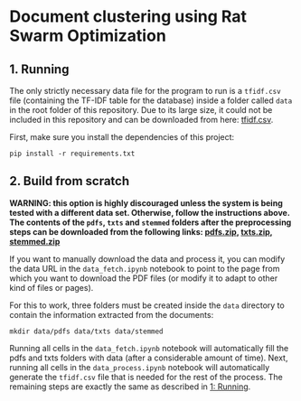 # Document clustering using Rat Swarm Optimization

## 1. Running

The only strictly necessary data file for the program to run is a ```tfidf.csv``` file (containing the TF-IDF table for the database) inside a folder called ```data``` in the root folder of this repository. Due to its large size, it could not be included in this repository and can be downloaded from here: [tfidf.csv](https://upm365-my.sharepoint.com/:x:/g/personal/alejandro_alvarezco_alumnos_upm_es/EdHFAibtv_FEpjowI-im0P0BW5abUQDQUzoVsUMjUi8W4A?e=idqy0d).

First, make sure you install the dependencies of this project:

```
pip install -r requirements.txt
```

## 2. Build from scratch

**WARNING: this option is highly discouraged unless the system is being tested with a different data set. Otherwise, follow the instructions above. The contents of the `pdfs`, `txts` and `stemmed` folders after the preprocessing steps can be downloaded from the following links: [pdfs.zip](https://upm365-my.sharepoint.com/:u:/g/personal/alejandro_alvarezco_alumnos_upm_es/ES9Qtwt0pHBEvUB76QJtweEBGogkajCFEkw3piJqza4eew?e=LvEGyB), [txts.zip](https://upm365-my.sharepoint.com/:u:/g/personal/alejandro_alvarezco_alumnos_upm_es/EZrHe6K6cyxGjAstE2SHdPsBf51yJ-DzuD8Q2lrP9AcBSw?e=HCk3Jn), [stemmed.zip](https://upm365-my.sharepoint.com/:u:/g/personal/alejandro_alvarezco_alumnos_upm_es/EXk-jVXXyJdKlayNxS2gmNkBhX_J1Kd722F9uHgubrFtRQ?e=DjnJ4o)**

If you want to manually download the data and process it, you can modify the data URL in the ```data_fetch.ipynb``` notebook to point to the page from which you want to download the PDF files (or modify it to adapt to other kind of files or pages).

For this to work, three folders must be created inside the ```data``` directory to contain the information extracted from the documents:

```
mkdir data/pdfs data/txts data/stemmed
```

Running all cells in the `data_fetch.ipynb` notebook will automatically fill the pdfs and txts folders with data (after a considerable amount of time). Next, running all cells in the `data_process.ipynb` notebook will automatically generate the `tfidf.csv` file that is needed for the rest of the process. The remaining steps are exactly the same as described in [1: Running](#1-Running).

